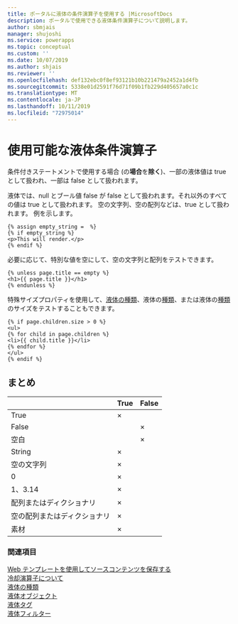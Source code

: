 ```yaml
---
title: ポータルに液体の条件演算子を使用する |MicrosoftDocs
description: ポータルで使用できる液体条件演算子について説明します。
author: sbmjais
manager: shujoshi
ms.service: powerapps
ms.topic: conceptual
ms.custom: ''
ms.date: 10/07/2019
ms.author: shjais
ms.reviewer: ''
ms.openlocfilehash: def132ebc0f8ef93121b10b221479a2452a1d4fb
ms.sourcegitcommit: 5338e01d2591f76d71f09b1fb229d405657a0c1c
ms.translationtype: MT
ms.contentlocale: ja-JP
ms.lasthandoff: 10/11/2019
ms.locfileid: "72975014"
---
```

# <a name="available-liquid-conditional-operators"></a>使用可能な液体条件演算子

条件付きステートメントで使用する場合 (の**場合**を**除く**)、一部の液体値は true として扱われ、一部は false として扱われます。

液体では、null とブール値 false が false として扱われます。それ以外のすべての値は true として扱われます。 空の文字列、空の配列などは、true として扱われます。 例を示します。

```
{% assign empty_string =  %}
{% if empty_string %}
<p>This will render.</p>
{% endif %}
```
必要に応じて、特別な値を空にして、空の文字列と配列をテストできます。

```
{% unless page.title == empty %}
<h1>{{ page.title }}</h1>
{% endunless %}
```
特殊サイズプロパティを使用して、[液体の種類](liquid-types.md)、液体の[種類](liquid-types.md)、または液体の[種類](liquid-types.md)のサイズをテストすることもできます。

```
{% if page.children.size > 0 %}
<ul>
{% for child in page.children %}
<li>{{ child.title }}</li>
{% endfor %}
</ul>
{% endif %}
```

## <a name="summary"></a>まとめ

|                           | True | False |
|---------------------------|------|-------|
| True                      | ×    |       |
| False                     |      | ×     |
| 空白                      |      | ×     |
| String                    | ×    |       |
| 空の文字列              | ×    |       |
| 0                         | ×    |       |
| 1、3.14                   | ×    |       |
| 配列またはディクショナリ       | ×    |       |
| 空の配列またはディクショナリ | ×    |       |
| 素材                    | ×    |       |

### <a name="see-also"></a>関連項目

[Web テンプレートを使用してソースコンテンツを保存する](store-content-web-templates.md)  
[冷却演算子について](liquid-operators.md)  
[液体の種類](liquid-types.md)  
[液体オブジェクト](liquid-objects.md)  
[液体タグ](liquid-tags.md)  
[液体フィルター](liquid-filters.md)  
